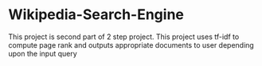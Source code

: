 Wikipedia-Search-Engine
=======================

This project is second part of 2 step project. This project uses tf-idf to compute page rank and outputs appropriate documents to user depending upon the input query
